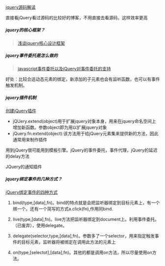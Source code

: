 [jquery源码解读](http://www.cnblogs.com/aaronjs/p/3279314.html)

直接看jQuery看过源码的比较好的博客，不用直接去看源码，这样效率更高

##### jquery的核心框架？

> [浅谈jquery核心设计框架](https://www.cnblogs.com/onepixel/p/5097584.html)

##### jquery事件委托是怎么做的

> [javascript事件委托以及jQuery对事件委托的支持](http://blog.csdn.net/luanlouis/article/details/24009177)

好处：比较合适动态元素的绑定，新添加的子元素也会有监听函数，也可以有事件触发机制。

##### jquery插件机制
[创建jQuery插件](https://gist.github.com/quexer/3619237)

- jQUery.extend(object)用于扩展jquery对象本身，用来在jquery命名空间上增加新函数。参数object即为用以扩展jquery对象
- jQuery.fn.extend(object):该方法用于给jQuery元素集来提供新的方法，因此通常用来制作插件

用到jQuery很可能用到模板引擎。jQuery的事件委托，事件代理，jQuery的延迟的delay方法

JQuery的通知插件

##### jquery绑定事件的几种方式？
[jQuery绑定事件的四种方式](https://www.jianshu.com/p/14977cecf7e5)

1. bind(type,[data],fn)。bind的特点就是会把监听器绑定到目标元素上，有一个绑一个。还有一个简写的方式a.click(fn),作用同bind.

2. live(type,[data],fn)。live方法把监听器绑定到document上。利用事件委托。（已废弃），使用delegate。

3. delegate(selector,type,[data],fn)。参数多了一个selector，用来指定触发事件的目标元素，监听器将被绑定在调用此方法的元素上

4. on(type,[selectot],[data],fn)。其他的都是调用on方法，所以尽量使用on方法。



